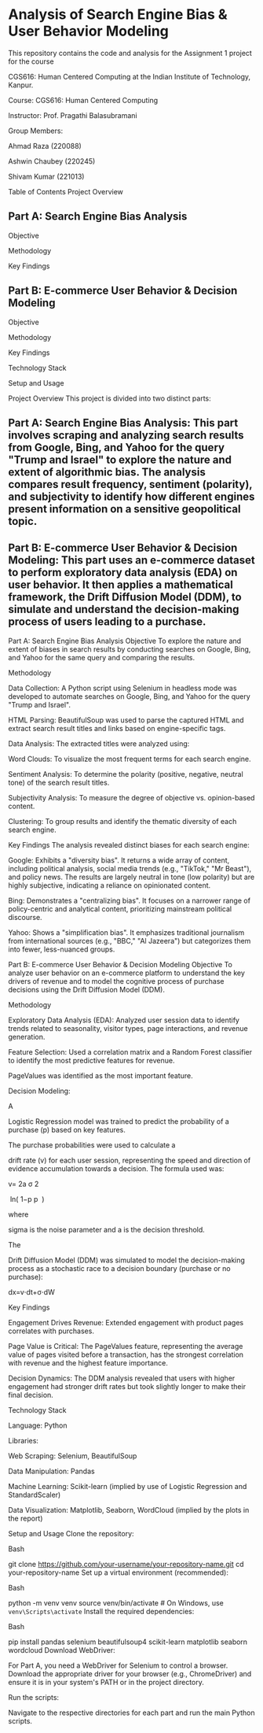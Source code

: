 # Analysis of Search Engine Bias & User Behavior Modeling

This repository contains the code and analysis for the Assignment 1 project for the course 

CGS616: Human Centered Computing at the Indian Institute of Technology, Kanpur.



Course: CGS616: Human Centered Computing 


Instructor: Prof. Pragathi Balasubramani 


Group Members:

Ahmad Raza (220088) 

Ashwin Chaubey (220245) 

Shivam Kumar (221013) 

Table of Contents
Project Overview

## Part A: Search Engine Bias Analysis

Objective

Methodology

Key Findings

## Part B: E-commerce User Behavior & Decision Modeling

Objective

Methodology

Key Findings

Technology Stack

Setup and Usage

Project Overview
This project is divided into two distinct parts:


## Part A: Search Engine Bias Analysis: This part involves scraping and analyzing search results from Google, Bing, and Yahoo for the query "Trump and Israel" to explore the nature and extent of algorithmic bias. The analysis compares result frequency, sentiment (polarity), and subjectivity to identify how different engines present information on a sensitive geopolitical topic.






## Part B: E-commerce User Behavior & Decision Modeling: This part uses an e-commerce dataset to perform exploratory data analysis (EDA) on user behavior. It then applies a mathematical framework, the Drift Diffusion Model (DDM), to simulate and understand the decision-making process of users leading to a purchase.



Part A: Search Engine Bias Analysis
Objective <a name="objective-a"></a>
To explore the nature and extent of biases in search results by conducting searches on Google, Bing, and Yahoo for the same query and comparing the results.

Methodology <a name="methodology-a"></a>

Data Collection: A Python script using Selenium in headless mode was developed to automate searches on Google, Bing, and Yahoo for the query "Trump and Israel".






HTML Parsing: BeautifulSoup was used to parse the captured HTML and extract search result titles and links based on engine-specific tags.



Data Analysis: The extracted titles were analyzed using:


Word Clouds: To visualize the most frequent terms for each search engine.


Sentiment Analysis: To determine the polarity (positive, negative, neutral tone) of the search result titles.



Subjectivity Analysis: To measure the degree of objective vs. opinion-based content.


Clustering: To group results and identify the thematic diversity of each search engine.

Key Findings <a name="key-findings-a"></a>
The analysis revealed distinct biases for each search engine:


Google: Exhibits a "diversity bias". It returns a wide array of content, including political analysis, social media trends (e.g., "TikTok," "Mr Beast"), and policy news. The results are largely neutral in tone (low polarity) but are highly subjective, indicating a reliance on opinionated content.






Bing: Demonstrates a "centralizing bias". It focuses on a narrower range of policy-centric and analytical content, prioritizing mainstream political discourse.





Yahoo: Shows a "simplification bias". It emphasizes traditional journalism from international sources (e.g., "BBC," "Al Jazeera") but categorizes them into fewer, less-nuanced groups.





Part B: E-commerce User Behavior & Decision Modeling
Objective <a name="objective-b"></a>
To analyze user behavior on an e-commerce platform to understand the key drivers of revenue and to model the cognitive process of purchase decisions using the Drift Diffusion Model (DDM).


Methodology <a name="methodology-b"></a>

Exploratory Data Analysis (EDA): Analyzed user session data to identify trends related to seasonality, visitor types, page interactions, and revenue generation.


Feature Selection: Used a correlation matrix and a Random Forest classifier to identify the most predictive features for revenue. 


PageValues was identified as the most important feature.


Decision Modeling:

A 

Logistic Regression model was trained to predict the probability of a purchase (p) based on key features.



The purchase probabilities were used to calculate a 

drift rate (v) for each user session, representing the speed and direction of evidence accumulation towards a decision. The formula used was:



v= 
2a
σ 
2
 
​
 ln( 
1−p
p
​
 )



where 

sigma is the noise parameter and a is the decision threshold.

The 

Drift Diffusion Model (DDM) was simulated to model the decision-making process as a stochastic race to a decision boundary (purchase or no purchase):


dx=v⋅dt+σ⋅dW


Key Findings <a name="key-findings-b"></a>

Engagement Drives Revenue: Extended engagement with product pages correlates with purchases.


Page Value is Critical: The PageValues feature, representing the average value of pages visited before a transaction, has the strongest correlation with revenue and the highest feature importance.



Decision Dynamics: The DDM analysis revealed that users with higher engagement had stronger drift rates but took slightly longer to make their final decision.

Technology Stack

Language: Python 


Libraries:


Web Scraping: Selenium, BeautifulSoup 


Data Manipulation: Pandas 


Machine Learning: Scikit-learn (implied by use of Logistic Regression and StandardScaler) 



Data Visualization: Matplotlib, Seaborn, WordCloud (implied by the plots in the report) 




Setup and Usage
Clone the repository:

Bash

git clone https://github.com/your-username/your-repository-name.git
cd your-repository-name
Set up a virtual environment (recommended):

Bash

python -m venv venv
source venv/bin/activate  # On Windows, use `venv\Scripts\activate`
Install the required dependencies:

Bash

pip install pandas selenium beautifulsoup4 scikit-learn matplotlib seaborn wordcloud
Download WebDriver:

For Part A, you need a WebDriver for Selenium to control a browser. Download the appropriate driver for your browser (e.g., ChromeDriver) and ensure it is in your system's PATH or in the project directory.

Run the scripts:

Navigate to the respective directories for each part and run the main Python scripts.
